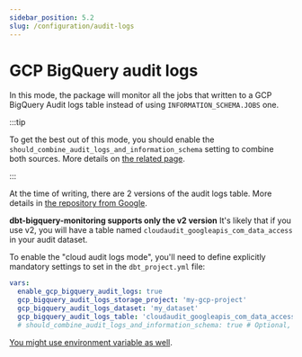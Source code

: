 ```yaml
---
sidebar_position: 5.2
slug: /configuration/audit-logs
---
```


# GCP BigQuery audit logs

In this mode, the package will monitor all the jobs that written to a GCP BigQuery Audit logs table instead of using `INFORMATION_SCHEMA.JOBS` one.

:::tip

To get the best out of this mode, you should enable the `should_combine_audit_logs_and_information_schema` setting to combine both sources.
More details on [the related page](/audit-logs-vs-information-schema).

:::

At the time of writing, there are 2 versions of the audit logs table. More details in [the repository from Google](https://github.com/GoogleCloudPlatform/bigquery-utils/tree/master/views/audit).

**dbt-bigquery-monitoring supports only the v2 version**
It's likely that if you use v2, you will have a table named `cloudaudit_googleapis_com_data_access` in your audit dataset.

To enable the "cloud audit logs mode", you'll need to define explicitly mandatory settings to set in the `dbt_project.yml` file:

```yml
vars:
  enable_gcp_bigquery_audit_logs: true
  gcp_bigquery_audit_logs_storage_project: 'my-gcp-project'
  gcp_bigquery_audit_logs_dataset: 'my_dataset'
  gcp_bigquery_audit_logs_table: 'cloudaudit_googleapis_com_data_access'
  # should_combine_audit_logs_and_information_schema: true # Optional, default to false but you might want to combine both sources
```

[You might use environment variable as well](/configuration/package-settings).

